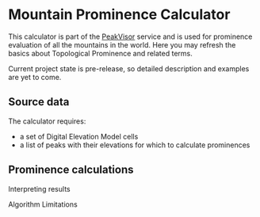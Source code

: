 # Mountain Prominence Calculator

This calculator is part of the [PeakVisor](https://peakvisor.com/) service and is used for prominence evaluation of all the mountains in the world. Here you may refresh the basics about Topological Prominence and related terms. 

Current project state is pre-release, so detailed description and examples are yet to come.

## Source data

The calculator requires:
* a set of Digital Elevation Model cells
* a list of peaks with their elevations for which to calculate prominences

## Prominence calculations

Interpreting results

Algorithm Limitations
